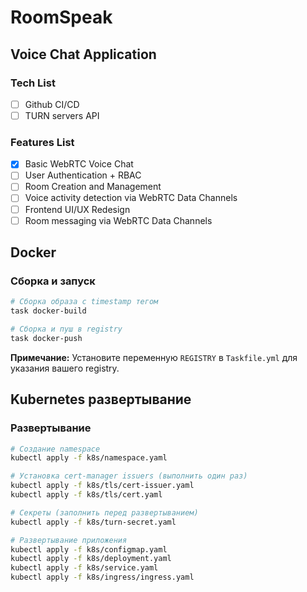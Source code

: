# RoomSpeak

## Voice Chat Application

### Tech List

- [ ] Github CI/CD
- [ ] TURN servers API

### Features List

- [x] Basic WebRTC Voice Chat
- [ ] User Authentication + RBAC
- [ ] Room Creation and Management
- [ ] Voice activity detection via WebRTC Data Channels
- [ ] Frontend UI/UX Redesign
- [ ] Room messaging via WebRTC Data Channels

## Docker

### Сборка и запуск

```bash
# Сборка образа с timestamp тегом
task docker-build

# Сборка и пуш в registry
task docker-push
```

**Примечание:** Установите переменную `REGISTRY` в `Taskfile.yml` для указания вашего registry.

## Kubernetes развертывание

### Развертывание

```bash
# Создание namespace
kubectl apply -f k8s/namespace.yaml

# Установка cert-manager issuers (выполнить один раз)
kubectl apply -f k8s/tls/cert-issuer.yaml
kubectl apply -f k8s/tls/cert.yaml

# Секреты (заполнить перед развертыванием)
kubectl apply -f k8s/turn-secret.yaml

# Развертывание приложения
kubectl apply -f k8s/configmap.yaml
kubectl apply -f k8s/deployment.yaml
kubectl apply -f k8s/service.yaml
kubectl apply -f k8s/ingress/ingress.yaml
```